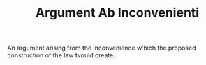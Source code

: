 ---
title: Argument Ab Inconvenienti
letter: A
permalink: "/definitions/bld-argument-ab-inconvenienti.html"
body: An argument arising from the inconvenience w’hich the proposed construction
  of the law tvould create.
published_at: '2018-07-07'
source: Black's Law Dictionary 2nd Ed (1910)
layout: post
---
